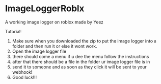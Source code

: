# ImageLoggerRoblx
A working image logger on roblox made by Yeez

Tutorial!

1. Make sure when you downloaded the zip to put the image logger into a folder and then run it or else it wont work.
2. Open the image logger file
3. there should come a menu if u dee the menu follow the instructions
4. after that there should be a file in the folder ur image logger file is in
5. send it to someone and as soon as they click it will be sent to your webhook!
6. Good luck!!!

